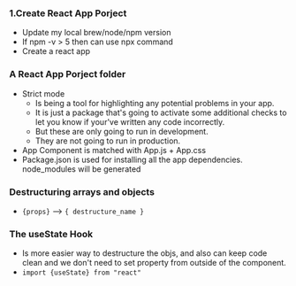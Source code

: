 ### 1.Create React App Porject
* Update my local brew/node/npm version
* If npm -v > 5 then can use npx command
* Create a react app
### A React App Porject folder
* Strict mode 
  * Is being a tool for highlighting any potential problems in your app. 
  * It is just a package that's going to activate some additional checks to let you know if your've written any code incorrectly. 
  * But these are only going to run in development. 
  * They are not going to run in production.
* App Component is matched with App.js + App.css
* Package.json is used for installing all the app dependencies. node_modules will be generated
### Destructuring arrays and objects
* `{props}` --> `{ destructure_name }`
### The useState Hook
* Is more easier way to destructure the objs, and also can keep code clean and we don't need to set property from outside of the component.
* `import {useState} from "react"`
